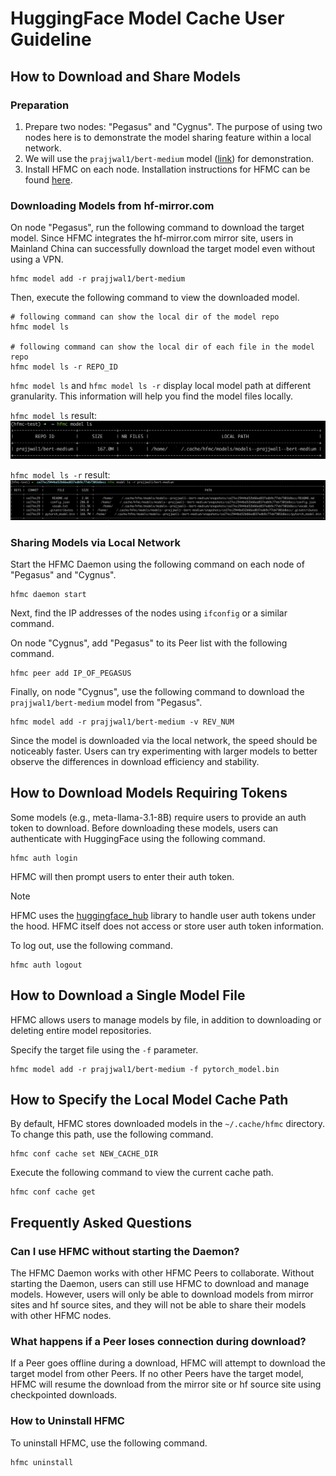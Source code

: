 # HuggingFace Model Cache User Guideline

## How to Download and Share Models

### Preparation

1. Prepare two nodes: "Pegasus" and "Cygnus". The purpose of using two nodes here is to demonstrate the model sharing feature within a local network.
2. We will use the `prajjwal1/bert-medium` model ([link](https://huggingface.co/prajjwal1/bert-medium/tree/main)) for demonstration.
3. Install HFMC on each node. Installation instructions for HFMC can be found [here](https://sg-c.github.io/hfmc-doc/#install-hfmc).

### Downloading Models from hf-mirror.com

On node "Pegasus", run the following command to download the target model. Since HFMC integrates the hf-mirror.com mirror site, users in Mainland China can successfully download the target model even without using a VPN.

    hfmc model add -r prajjwal1/bert-medium

Then, execute the following command to view the downloaded model.

    # following command can show the local dir of the model repo
    hfmc model ls

    # following command can show the local dir of each file in the model repo
    hfmc model ls -r REPO_ID

`hfmc model ls` and `hfmc model ls -r` display local model path at different granularity. This information will help you find the model files locally.

`hfmc model ls` result:
![`model ls`](./images/model-ls.png)

`hfmc model ls -r` result:
![`model ls -r`](./images/model-ls_-r.png)

### Sharing Models via Local Network

Start the HFMC Daemon using the following command on each node of "Pegasus" and "Cygnus".

    hfmc daemon start

Next, find the IP addresses of the nodes using `ifconfig` or a similar command.

On node "Cygnus", add "Pegasus" to its Peer list with the following command.

    hfmc peer add IP_OF_PEGASUS

Finally, on node "Cygnus", use the following command to download the `prajjwal1/bert-medium` model from "Pegasus".

    hfmc model add -r prajjwal1/bert-medium -v REV_NUM

Since the model is downloaded via the local network, the speed should be noticeably faster. Users can try experimenting with larger models to better observe the differences in download efficiency and stability.

## How to Download Models Requiring Tokens

Some models (e.g., meta-llama-3.1-8B) require users to provide an auth token to download. Before downloading these models, users can authenticate with HuggingFace using the following command.

    hfmc auth login

HFMC will then prompt users to enter their auth token.

> [!NOTE]
>
> HFMC uses the [huggingface_hub](https://github.com/huggingface/huggingface_hub) library to handle user auth tokens under the hood. HFMC itself does not access or store user auth token information.

To log out, use the following command.

    hfmc auth logout

## How to Download a Single Model File

HFMC allows users to manage models by file, in addition to downloading or deleting entire model repositories.

Specify the target file using the `-f` parameter.

    hfmc model add -r prajjwal1/bert-medium -f pytorch_model.bin

## How to Specify the Local Model Cache Path

By default, HFMC stores downloaded models in the `~/.cache/hfmc` directory. To change this path, use the following command.

    hfmc conf cache set NEW_CACHE_DIR

Execute the following command to view the current cache path.

    hfmc conf cache get

## Frequently Asked Questions

### Can I use HFMC without starting the Daemon?

The HFMC Daemon works with other HFMC Peers to collaborate. Without starting the Daemon, users can still use HFMC to download and manage models. However, users will only be able to download models from mirror sites and hf source sites, and they will not be able to share their models with other HFMC nodes.

### What happens if a Peer loses connection during download?

If a Peer goes offline during a download, HFMC will attempt to download the target model from other Peers. If no other Peers have the target model, HFMC will resume the download from the mirror site or hf source site using checkpointed downloads.

### How to Uninstall HFMC

To uninstall HFMC, use the following command.

    hfmc uninstall
